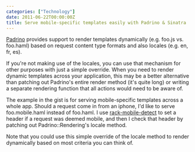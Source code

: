 ```yaml
---
categories: ["Technology"]
date: 2011-06-22T00:00:00Z
title: Serve mobile-specific templates easily with Padrino & Sinatra
---
```


<p><a href="http://www.padrinorb.com/">Padrino</a>&nbsp;provides support to&nbsp;render templates dynamically (e.g. foo.js vs. foo.haml) based on request content type formats and also locales (e.g. en, fr, es).</p>
<p>If you're not making use of the locales, you can use that mechanism for other purposes with just a simple override. When you need to render dynamic templates across your application, this may be a better alternative than patching out Padrino's entire render method (it's quite long) or writing a separate rendering function that all actions would need to be aware of.</p>
<p>The example in the gist is for serving mobile-specific templates across a whole app. Should a request come in from an iphone, I'd like to serve foo.mobile.haml instead of foo.haml. I use <a href="https://github.com/talison/rack-mobile-detect">rack-mobile-detect</a> to set a header if a request was deemed mobile, and then I check that header by patching out Padrino::Rendering's locale method.</p>
<p><script src="https://gist.github.com/1039277.js"></script></p>
<p>Note that you could use this simple override of the locale method to render dynamically based on most criteria you can think of.&nbsp;</p>
<p>&nbsp;</p>
